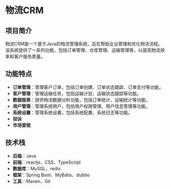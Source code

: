 # 物流CRM
## 项目简介
物流CRM是一个基于Java的物流管理系统，旨在帮助企业管理和优化物流流程。该系统提供了一系列功能，包括订单管理、仓库管理、运输管理等，以提高物流效率和客户服务质量。
## 功能特点
- **订单管理**：管理客户订单，包括订单创建、订单状态跟踪、订单支付等功能。
- **客户管理**：管理运输任务，包括运输计划、运输状态跟踪等功能。
- **数据报表**：提供物流数据分析功能，包括订单统计、运输统计等功能。
- **用户管理**：管理系统用户，包括用户权限管理、用户信息管理等功能。
- **系统设置**：管理系统设置，包括系统配置、系统日志等功能。
- **投诉**
- **市场营销**
## 技术栈
- **后端**：Java
- **前端**：reactjs、CSS、TypeScript
- **数据库**：MySQL、redis
- **框架**：Spring Boot、MyBatis、dubbo
- **工具**：Maven、Git